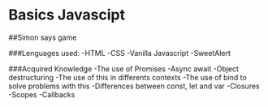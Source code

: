 # Basics Javascipt 

##Simon says game

###Lenguages used:
-HTML
-CSS
-Vanilla Javascript
-SweetAlert

###Acquired Knowledge 
-The use of Promises 
-Async await
-Object destructuring
-The use of this in differents contexts 
-The use of bind to solve problems with this
-Differences between const, let and var
-Closures
-Scopes
-Callbacks 


